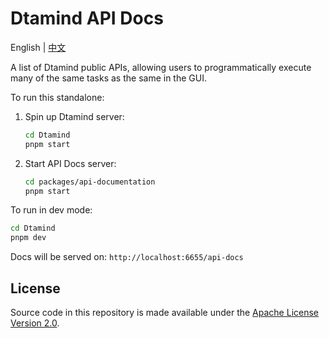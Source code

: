 <!-- markdownlint-disable MD030 -->

# Dtamind API Docs

English | [中文](./README-ZH.md)

A list of Dtamind public APIs, allowing users to programmatically execute many of the same tasks as the same in the GUI.

To run this standalone:

1. Spin up Dtamind server:
    ```sh
    cd Dtamind
    pnpm start
    ```
2. Start API Docs server:
    ```sh
    cd packages/api-documentation
    pnpm start
    ```

To run in dev mode:

```sh
cd Dtamind
pnpm dev
```

Docs will be served on: `http://localhost:6655/api-docs`

## License

Source code in this repository is made available under the [Apache License Version 2.0](https://github.com/DtamindAI/Dtamind/blob/master/LICENSE.md).
